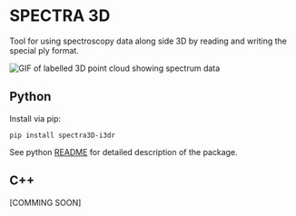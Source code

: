 # SPECTRA 3D

Tool for using spectroscopy data along side 3D by reading and writing the special ply format.

![GIF of labelled 3D point cloud showing spectrum data](https://github.com/i3drobotics/Spectra3D/blob/master/Python/Spectra3D/pySpectra3D_example.gif)

## Python
Install via pip:
```
pip install spectra3D-i3dr
```
See python [README](https://github.com/i3drobotics/Spectra3D/blob/master/Python/Spectra/README.md) for detailed description of the package.
## C++
[COMMING SOON]